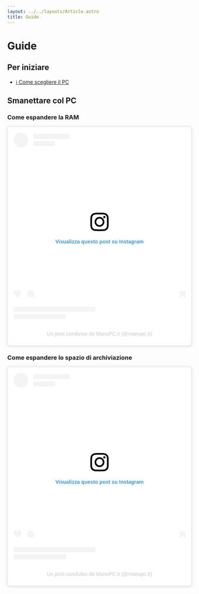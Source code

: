 ```yaml
---
layout: ../../layouts/Article.astro
title: Guide
---
```


# Guide

## Per iniziare

- [ℹ️ Come scegliere il PC](/guide/scelta-pc)

## Smanettare col PC

### Come espandere la RAM

<blockquote class="instagram-media" data-instgrm-permalink="https://www.instagram.com/reel/C4poaFKh-Mz/?utm_source=ig_embed&amp;utm_campaign=loading" data-instgrm-version="14" style=" background:#FFF; border:0; border-radius:3px; box-shadow:0 0 1px 0 rgba(0,0,0,0.5),0 1px 10px 0 rgba(0,0,0,0.15); margin: 1px; max-width:540px; min-width:326px; padding:0; width:99.375%; width:-webkit-calc(100% - 2px); width:calc(100% - 2px);"><div style="padding:16px;"> <a href="https://www.instagram.com/reel/C4poaFKh-Mz/?utm_source=ig_embed&amp;utm_campaign=loading" style=" background:#FFFFFF; line-height:0; padding:0 0; text-align:center; text-decoration:none; width:100%;" target="_blank"> <div style=" display: flex; flex-direction: row; align-items: center;"> <div style="background-color: #F4F4F4; border-radius: 50%; flex-grow: 0; height: 40px; margin-right: 14px; width: 40px;"></div> <div style="display: flex; flex-direction: column; flex-grow: 1; justify-content: center;"> <div style=" background-color: #F4F4F4; border-radius: 4px; flex-grow: 0; height: 14px; margin-bottom: 6px; width: 100px;"></div> <div style=" background-color: #F4F4F4; border-radius: 4px; flex-grow: 0; height: 14px; width: 60px;"></div></div></div><div style="padding: 19% 0;"></div> <div style="display:block; height:50px; margin:0 auto 12px; width:50px;"><svg width="50px" height="50px" viewBox="0 0 60 60" version="1.1" xmlns="https://www.w3.org/2000/svg" xmlns:xlink="https://www.w3.org/1999/xlink"><g stroke="none" stroke-width="1" fill="none" fill-rule="evenodd"><g transform="translate(-511.000000, -20.000000)" fill="#000000"><g><path d="M556.869,30.41 C554.814,30.41 553.148,32.076 553.148,34.131 C553.148,36.186 554.814,37.852 556.869,37.852 C558.924,37.852 560.59,36.186 560.59,34.131 C560.59,32.076 558.924,30.41 556.869,30.41 M541,60.657 C535.114,60.657 530.342,55.887 530.342,50 C530.342,44.114 535.114,39.342 541,39.342 C546.887,39.342 551.658,44.114 551.658,50 C551.658,55.887 546.887,60.657 541,60.657 M541,33.886 C532.1,33.886 524.886,41.1 524.886,50 C524.886,58.899 532.1,66.113 541,66.113 C549.9,66.113 557.115,58.899 557.115,50 C557.115,41.1 549.9,33.886 541,33.886 M565.378,62.101 C565.244,65.022 564.756,66.606 564.346,67.663 C563.803,69.06 563.154,70.057 562.106,71.106 C561.058,72.155 560.06,72.803 558.662,73.347 C557.607,73.757 556.021,74.244 553.102,74.378 C549.944,74.521 548.997,74.552 541,74.552 C533.003,74.552 532.056,74.521 528.898,74.378 C525.979,74.244 524.393,73.757 523.338,73.347 C521.94,72.803 520.942,72.155 519.894,71.106 C518.846,70.057 518.197,69.06 517.654,67.663 C517.244,66.606 516.755,65.022 516.623,62.101 C516.479,58.943 516.448,57.996 516.448,50 C516.448,42.003 516.479,41.056 516.623,37.899 C516.755,34.978 517.244,33.391 517.654,32.338 C518.197,30.938 518.846,29.942 519.894,28.894 C520.942,27.846 521.94,27.196 523.338,26.654 C524.393,26.244 525.979,25.756 528.898,25.623 C532.057,25.479 533.004,25.448 541,25.448 C548.997,25.448 549.943,25.479 553.102,25.623 C556.021,25.756 557.607,26.244 558.662,26.654 C560.06,27.196 561.058,27.846 562.106,28.894 C563.154,29.942 563.803,30.938 564.346,32.338 C564.756,33.391 565.244,34.978 565.378,37.899 C565.522,41.056 565.552,42.003 565.552,50 C565.552,57.996 565.522,58.943 565.378,62.101 M570.82,37.631 C570.674,34.438 570.167,32.258 569.425,30.349 C568.659,28.377 567.633,26.702 565.965,25.035 C564.297,23.368 562.623,22.342 560.652,21.575 C558.743,20.834 556.562,20.326 553.369,20.18 C550.169,20.033 549.148,20 541,20 C532.853,20 531.831,20.033 528.631,20.18 C525.438,20.326 523.257,20.834 521.349,21.575 C519.376,22.342 517.703,23.368 516.035,25.035 C514.368,26.702 513.342,28.377 512.574,30.349 C511.834,32.258 511.326,34.438 511.181,37.631 C511.035,40.831 511,41.851 511,50 C511,58.147 511.035,59.17 511.181,62.369 C511.326,65.562 511.834,67.743 512.574,69.651 C513.342,71.625 514.368,73.296 516.035,74.965 C517.703,76.634 519.376,77.658 521.349,78.425 C523.257,79.167 525.438,79.673 528.631,79.82 C531.831,79.965 532.853,80.001 541,80.001 C549.148,80.001 550.169,79.965 553.369,79.82 C556.562,79.673 558.743,79.167 560.652,78.425 C562.623,77.658 564.297,76.634 565.965,74.965 C567.633,73.296 568.659,71.625 569.425,69.651 C570.167,67.743 570.674,65.562 570.82,62.369 C570.966,59.17 571,58.147 571,50 C571,41.851 570.966,40.831 570.82,37.631"></path></g></g></g></svg></div><div style="padding-top: 8px;"> <div style=" color:#3897f0; font-family:Arial,sans-serif; font-size:14px; font-style:normal; font-weight:550; line-height:18px;">Visualizza questo post su Instagram</div></div><div style="padding: 12.5% 0;"></div> <div style="display: flex; flex-direction: row; margin-bottom: 14px; align-items: center;"><div> <div style="background-color: #F4F4F4; border-radius: 50%; height: 12.5px; width: 12.5px; transform: translateX(0px) translateY(7px);"></div> <div style="background-color: #F4F4F4; height: 12.5px; transform: rotate(-45deg) translateX(3px) translateY(1px); width: 12.5px; flex-grow: 0; margin-right: 14px; margin-left: 2px;"></div> <div style="background-color: #F4F4F4; border-radius: 50%; height: 12.5px; width: 12.5px; transform: translateX(9px) translateY(-18px);"></div></div><div style="margin-left: 8px;"> <div style=" background-color: #F4F4F4; border-radius: 50%; flex-grow: 0; height: 20px; width: 20px;"></div> <div style=" width: 0; height: 0; border-top: 2px solid transparent; border-left: 6px solid #f4f4f4; border-bottom: 2px solid transparent; transform: translateX(16px) translateY(-4px) rotate(30deg)"></div></div><div style="margin-left: auto;"> <div style=" width: 0px; border-top: 8px solid #F4F4F4; border-right: 8px solid transparent; transform: translateY(16px);"></div> <div style=" background-color: #F4F4F4; flex-grow: 0; height: 12px; width: 16px; transform: translateY(-4px);"></div> <div style=" width: 0; height: 0; border-top: 8px solid #F4F4F4; border-left: 8px solid transparent; transform: translateY(-4px) translateX(8px);"></div></div></div> <div style="display: flex; flex-direction: column; flex-grow: 1; justify-content: center; margin-bottom: 24px;"> <div style=" background-color: #F4F4F4; border-radius: 4px; flex-grow: 0; height: 14px; margin-bottom: 6px; width: 224px;"></div> <div style=" background-color: #F4F4F4; border-radius: 4px; flex-grow: 0; height: 14px; width: 144px;"></div></div></a><p style=" color:#c9c8cd; font-family:Arial,sans-serif; font-size:14px; line-height:17px; margin-bottom:0; margin-top:8px; overflow:hidden; padding:8px 0 7px; text-align:center; text-overflow:ellipsis; white-space:nowrap;"><a href="https://www.instagram.com/reel/C4poaFKh-Mz/?utm_source=ig_embed&amp;utm_campaign=loading" style=" color:#c9c8cd; font-family:Arial,sans-serif; font-size:14px; font-style:normal; font-weight:normal; line-height:17px; text-decoration:none;" target="_blank">Un post condiviso da ManuPC.it (@manupc.it)</a></p></div></blockquote> <script async src="//www.instagram.com/embed.js"></script>

### Come espandere lo spazio di archiviazione

<blockquote class="instagram-media" data-instgrm-permalink="https://www.instagram.com/reel/C4s71xJKvKi/?utm_source=ig_embed&amp;utm_campaign=loading" data-instgrm-version="14" style=" background:#FFF; border:0; border-radius:3px; box-shadow:0 0 1px 0 rgba(0,0,0,0.5),0 1px 10px 0 rgba(0,0,0,0.15); margin: 1px; max-width:540px; min-width:326px; padding:0; width:99.375%; width:-webkit-calc(100% - 2px); width:calc(100% - 2px);"><div style="padding:16px;"> <a href="https://www.instagram.com/reel/C4s71xJKvKi/?utm_source=ig_embed&amp;utm_campaign=loading" style=" background:#FFFFFF; line-height:0; padding:0 0; text-align:center; text-decoration:none; width:100%;" target="_blank"> <div style=" display: flex; flex-direction: row; align-items: center;"> <div style="background-color: #F4F4F4; border-radius: 50%; flex-grow: 0; height: 40px; margin-right: 14px; width: 40px;"></div> <div style="display: flex; flex-direction: column; flex-grow: 1; justify-content: center;"> <div style=" background-color: #F4F4F4; border-radius: 4px; flex-grow: 0; height: 14px; margin-bottom: 6px; width: 100px;"></div> <div style=" background-color: #F4F4F4; border-radius: 4px; flex-grow: 0; height: 14px; width: 60px;"></div></div></div><div style="padding: 19% 0;"></div> <div style="display:block; height:50px; margin:0 auto 12px; width:50px;"><svg width="50px" height="50px" viewBox="0 0 60 60" version="1.1" xmlns="https://www.w3.org/2000/svg" xmlns:xlink="https://www.w3.org/1999/xlink"><g stroke="none" stroke-width="1" fill="none" fill-rule="evenodd"><g transform="translate(-511.000000, -20.000000)" fill="#000000"><g><path d="M556.869,30.41 C554.814,30.41 553.148,32.076 553.148,34.131 C553.148,36.186 554.814,37.852 556.869,37.852 C558.924,37.852 560.59,36.186 560.59,34.131 C560.59,32.076 558.924,30.41 556.869,30.41 M541,60.657 C535.114,60.657 530.342,55.887 530.342,50 C530.342,44.114 535.114,39.342 541,39.342 C546.887,39.342 551.658,44.114 551.658,50 C551.658,55.887 546.887,60.657 541,60.657 M541,33.886 C532.1,33.886 524.886,41.1 524.886,50 C524.886,58.899 532.1,66.113 541,66.113 C549.9,66.113 557.115,58.899 557.115,50 C557.115,41.1 549.9,33.886 541,33.886 M565.378,62.101 C565.244,65.022 564.756,66.606 564.346,67.663 C563.803,69.06 563.154,70.057 562.106,71.106 C561.058,72.155 560.06,72.803 558.662,73.347 C557.607,73.757 556.021,74.244 553.102,74.378 C549.944,74.521 548.997,74.552 541,74.552 C533.003,74.552 532.056,74.521 528.898,74.378 C525.979,74.244 524.393,73.757 523.338,73.347 C521.94,72.803 520.942,72.155 519.894,71.106 C518.846,70.057 518.197,69.06 517.654,67.663 C517.244,66.606 516.755,65.022 516.623,62.101 C516.479,58.943 516.448,57.996 516.448,50 C516.448,42.003 516.479,41.056 516.623,37.899 C516.755,34.978 517.244,33.391 517.654,32.338 C518.197,30.938 518.846,29.942 519.894,28.894 C520.942,27.846 521.94,27.196 523.338,26.654 C524.393,26.244 525.979,25.756 528.898,25.623 C532.057,25.479 533.004,25.448 541,25.448 C548.997,25.448 549.943,25.479 553.102,25.623 C556.021,25.756 557.607,26.244 558.662,26.654 C560.06,27.196 561.058,27.846 562.106,28.894 C563.154,29.942 563.803,30.938 564.346,32.338 C564.756,33.391 565.244,34.978 565.378,37.899 C565.522,41.056 565.552,42.003 565.552,50 C565.552,57.996 565.522,58.943 565.378,62.101 M570.82,37.631 C570.674,34.438 570.167,32.258 569.425,30.349 C568.659,28.377 567.633,26.702 565.965,25.035 C564.297,23.368 562.623,22.342 560.652,21.575 C558.743,20.834 556.562,20.326 553.369,20.18 C550.169,20.033 549.148,20 541,20 C532.853,20 531.831,20.033 528.631,20.18 C525.438,20.326 523.257,20.834 521.349,21.575 C519.376,22.342 517.703,23.368 516.035,25.035 C514.368,26.702 513.342,28.377 512.574,30.349 C511.834,32.258 511.326,34.438 511.181,37.631 C511.035,40.831 511,41.851 511,50 C511,58.147 511.035,59.17 511.181,62.369 C511.326,65.562 511.834,67.743 512.574,69.651 C513.342,71.625 514.368,73.296 516.035,74.965 C517.703,76.634 519.376,77.658 521.349,78.425 C523.257,79.167 525.438,79.673 528.631,79.82 C531.831,79.965 532.853,80.001 541,80.001 C549.148,80.001 550.169,79.965 553.369,79.82 C556.562,79.673 558.743,79.167 560.652,78.425 C562.623,77.658 564.297,76.634 565.965,74.965 C567.633,73.296 568.659,71.625 569.425,69.651 C570.167,67.743 570.674,65.562 570.82,62.369 C570.966,59.17 571,58.147 571,50 C571,41.851 570.966,40.831 570.82,37.631"></path></g></g></g></svg></div><div style="padding-top: 8px;"> <div style=" color:#3897f0; font-family:Arial,sans-serif; font-size:14px; font-style:normal; font-weight:550; line-height:18px;">Visualizza questo post su Instagram</div></div><div style="padding: 12.5% 0;"></div> <div style="display: flex; flex-direction: row; margin-bottom: 14px; align-items: center;"><div> <div style="background-color: #F4F4F4; border-radius: 50%; height: 12.5px; width: 12.5px; transform: translateX(0px) translateY(7px);"></div> <div style="background-color: #F4F4F4; height: 12.5px; transform: rotate(-45deg) translateX(3px) translateY(1px); width: 12.5px; flex-grow: 0; margin-right: 14px; margin-left: 2px;"></div> <div style="background-color: #F4F4F4; border-radius: 50%; height: 12.5px; width: 12.5px; transform: translateX(9px) translateY(-18px);"></div></div><div style="margin-left: 8px;"> <div style=" background-color: #F4F4F4; border-radius: 50%; flex-grow: 0; height: 20px; width: 20px;"></div> <div style=" width: 0; height: 0; border-top: 2px solid transparent; border-left: 6px solid #f4f4f4; border-bottom: 2px solid transparent; transform: translateX(16px) translateY(-4px) rotate(30deg)"></div></div><div style="margin-left: auto;"> <div style=" width: 0px; border-top: 8px solid #F4F4F4; border-right: 8px solid transparent; transform: translateY(16px);"></div> <div style=" background-color: #F4F4F4; flex-grow: 0; height: 12px; width: 16px; transform: translateY(-4px);"></div> <div style=" width: 0; height: 0; border-top: 8px solid #F4F4F4; border-left: 8px solid transparent; transform: translateY(-4px) translateX(8px);"></div></div></div> <div style="display: flex; flex-direction: column; flex-grow: 1; justify-content: center; margin-bottom: 24px;"> <div style=" background-color: #F4F4F4; border-radius: 4px; flex-grow: 0; height: 14px; margin-bottom: 6px; width: 224px;"></div> <div style=" background-color: #F4F4F4; border-radius: 4px; flex-grow: 0; height: 14px; width: 144px;"></div></div></a><p style=" color:#c9c8cd; font-family:Arial,sans-serif; font-size:14px; line-height:17px; margin-bottom:0; margin-top:8px; overflow:hidden; padding:8px 0 7px; text-align:center; text-overflow:ellipsis; white-space:nowrap;"><a href="https://www.instagram.com/reel/C4s71xJKvKi/?utm_source=ig_embed&amp;utm_campaign=loading" style=" color:#c9c8cd; font-family:Arial,sans-serif; font-size:14px; font-style:normal; font-weight:normal; line-height:17px; text-decoration:none;" target="_blank">Un post condiviso da ManuPC.it (@manupc.it)</a></p></div></blockquote> <script async src="//www.instagram.com/embed.js"></script>
